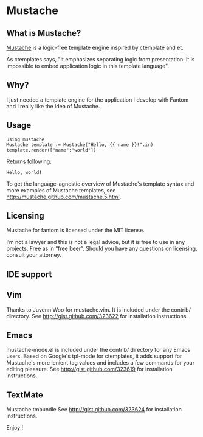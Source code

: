 Mustache
========

What is Mustache?
-----------------

[Mustache][1] is a logic-free template engine inspired by ctemplate and et. 

As ctemplates says, "It emphasizes separating logic from presentation: it is impossible to embed application logic in this template language".

Why?
----

I just needed a template engine for the application I develop with Fantom and I really like the idea of Mustache.

Usage
-----

    using mustache
    Mustache template := Mustache("Hello, {{ name }}!".in)
    template.render(["name":"world"])

Returns following:

    Hello, world!

To get the language-agnostic overview of Mustache's template syntax and more examples of Mustache templates, see <http://mustache.github.com/mustache.5.html>.

Licensing
---------

Mustache for fantom is licensed under the MIT license. 

I’m not a lawyer and this is not a legal advice, but it is free to use in any projects. Free as in “free beer”. Should you have any questions on licensing, consult your attorney.

IDE support
-----------

Vim
---

Thanks to Juvenn Woo for mustache.vim. It is included under the contrib/ directory.
See <http://gist.github.com/323622> for installation instructions.

Emacs
-----

mustache-mode.el is included under the contrib/ directory for any Emacs users. Based on Google's tpl-mode for ctemplates, it adds support for Mustache's more lenient tag values and includes a few commands for your editing pleasure.
See <http://gist.github.com/323619> for installation instructions.

TextMate
--------

Mustache.tmbundle
See <http://gist.github.com/323624> for installation instructions.

Enjoy !

[1]: http://github.com/defunkt/mustache
